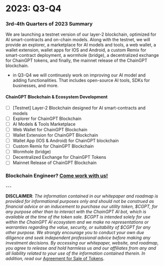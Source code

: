 # 2023: Q3-Q4

### 3rd-4th Quarters of 2023 Summary

We are launching a testnet version of our layer-2 blockchain, optimized for AI smart-contracts and on-chain models. Along with the testnet, we will provide an explorer, a marketplace for AI models and tools, a web wallet, a wallet extension, wallet apps for IOS and Android, a custom Remix for smart-contract deployment, a wormhole (bridge), a decentralized exchange for ChainGPT tokens, and finally, the mainnet release of the ChainGPT blockchain.&#x20;

* in Q3-Q4 we will continuesly work on improving our AI model and adding functionalities. That includes open-source AI tools, SDKs for businesses, and more.

#### **ChainGPT Blockchain & Ecosystem Development**

* [ ] \[Testnet] Layer-2 Blockchain designed for AI smart-contracts and models
* [ ] Explorer for ChainGPT Blockchain
* [ ] AI Models & Tools Marketplace
* [ ] Web Wallet for ChainGPT Blockchain
* [ ] Wallet Extension for ChainGPT Blockchain
* [ ] Wallet App (IOS & Android) for ChainGPT blockchain
* [ ] Custom Remix for ChainGPT Blockchain
* [ ] Wormhole (bridge)
* [ ] Decentralized Exchange for ChainGPT Tokens
* [ ] Mainnet Release of ChainGPT Blockchain

### Blockchain Engineer? [Come work with us! ](../v.-work-with-us/)

\---

**DISCLAIMER**: _The information contained in our whitepaper and roadmap is provided for informational purposes only and should not be construed as financial advice or an inducement to purchase our utility token, $CGPT, for any purpose other than to interact with the ChainGPT AI bot, which is available at the time of the token sale. $CGPT is intended solely for use within the ChainGPT AI ecosystem and we make no representations or warranties regarding the value, security, or suitability of $CGPT for any other purpose. We strongly encourage you to conduct your own due diligence and seek independent professional advice before making any investment decisions. By accessing our whitepaper, website, and roadmap, you agree to release and hold harmless us and our affiliates from any and all liability related to your use of the information contained therein.  In addition, read our_ [Agreement for Sale of Tokens](https://www.chaingpt.org/licences).
